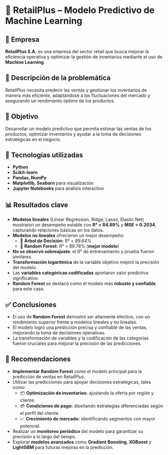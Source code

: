 # 🛒 **RetailPlus – Modelo Predictivo de Machine Learning**

## 📌 **Empresa**  
**RetailPlus S.A.** es una empresa del sector retail que busca mejorar la eficiencia operativa y optimizar la gestión de inventarios mediante el uso de **Machine Learning**.

## 🧐 **Descripción de la problemática**  
RetailPlus necesita predecir las ventas y gestionar los inventarios de manera más eficiente, adaptándose a las fluctuaciones del mercado y asegurando un rendimiento óptimo de los productos.

## 🎯 **Objetivo**  
Desarrollar un modelo predictivo que permita estimar las ventas de los productos, optimizar inventarios y ayudar a la toma de decisiones estratégicas en el negocio.

## 🔄 **Tecnologías utilizadas**  
- **Python**  
- **Scikit-learn**  
- **Pandas, NumPy**  
- **Matplotlib, Seaborn** para visualización  
- **Jupyter Notebooks** para análisis interactivo  

## 📊 **Resultados clave**  
- **Modelos lineales** (Linear Regression, Ridge, Lasso, Elastic Net) mostraron un desempeño estable con **R² = 84.69%** y **MSE = 0.2034**, capturando relaciones básicas en los datos.  
- **Modelos no lineales** ofrecieron un mejor desempeño:  
  - 🌳 **Árbol de Decisión:** R² = *89.64%*  
  - 🌲 **Random Forest:** R² = 89.76% (**mejor modelo**)  
- **No se observó sobreajuste**: el R² de entrenamiento y prueba fueron similares.  
- **Transformación logarítmica** de la variable objetivo mejoró la precisión del modelo.  
- Las **variables categóricas codificadas** aportaron valor predictivo significativo.  
- **Random Forest** se destacó como el modelo más **robusto y confiable** para este caso.

## ✅ **Conclusiones**  
- El uso de **Random Forest** demostró ser altamente efectivo, con un rendimiento superior frente a modelos lineales y no lineales.  
- El modelo logró una predicción precisa y confiable de las ventas, mejorando la toma de decisiones operativas.  
- La transformación de variables y la codificación de las categorías fueron cruciales para mejorar la precisión de las predicciones.

## 🚀 **Recomendaciones**  
- **Implementar Random Forest** como el modelo principal para la predicción de ventas en RetailPlus.  
- Utilizar las predicciones para apoyar decisiones estratégicas, tales como:  
  - 📦 **Optimización de inventarios:** ajustando la oferta por región y cliente.  
  - 💳 **Condiciones de pago:** diseñando estrategias diferenciadas según el perfil del cliente.  
  - 📈 **Crecimiento de mercado:** identificando segmentos con mayor potencial.  
- Realizar un **monitoreo periódico** del modelo para garantizar su precisión a lo largo del tiempo.  
- Explorar **modelos avanzados** como **Gradient Boosting**, **XGBoost** y **LightGBM** para futuras mejoras en la predicción.
